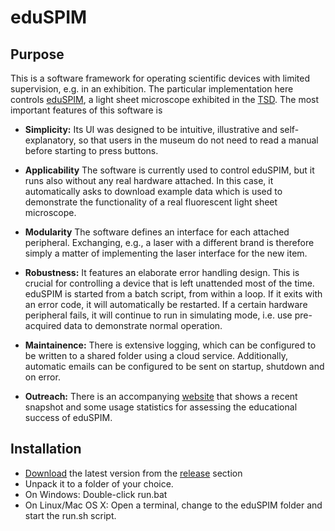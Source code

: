 # eduSPIM

## Purpose
This is a software framework for operating scientific devices with limited supervision, e.g. in an exhibition.
The particular implementation here controls [eduSPIM](http://www.eduspim.org), a light sheet microscope exhibited 
in the [TSD](http://www.tsd.de). The most important features of this software is

* **Simplicity:** 
Its UI was designed to be intuitive, illustrative and self-explanatory, so that users in the 
museum do not need to read a manual before starting to press buttons.

* **Applicability**
The software is currently used to control eduSPIM, but it runs also without any real hardware attached. In
this case, it automatically asks to download example data which is used to demonstrate the functionality
of a real fluorescent light sheet microscope.

* **Modularity**
The software defines an interface for each attached peripheral. Exchanging, e.g., a laser with a different 
brand is therefore simply a matter of implementing the laser interface for the new item.

* **Robustness:** 
It features an elaborate error handling design. This is crucial for controlling a device that is 
left unattended most of the time. eduSPIM is started from a batch script, from within a loop. If
it exits with an error code, it will automatically be restarted. If a certain hardware peripheral
fails, it will continue to run in simulating mode, i.e. use pre-acquired data to demonstrate normal
operation.

* **Maintainence:**
There is extensive logging, which can be configured to be written to a shared folder using a cloud
service. Additionally, automatic emails can be configured to be sent on startup, shutdown and on error.

* **Outreach:**
There is an accompanying [website](https://dl.dropboxusercontent.com/s/bhx0dt2q1h0hs0t/eduspim_site.html)
that shows a recent snapshot and some usage statistics for assessing the educational success of eduSPIM.


## Installation
* [Download](https://github.com/bene51/eduSPIM/releases/download/v1.1/eduSPIM.zip) the latest version from the [release](https://github.com/bene51/eduSPIM/releases) section
* Unpack it to a folder of your choice.
* On Windows: Double-click run.bat
* On Linux/Mac OS X: Open a terminal, change to the eduSPIM folder and start the run.sh script.

